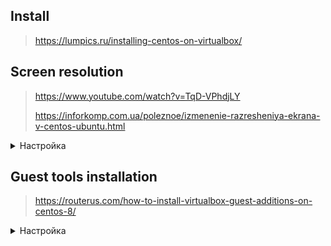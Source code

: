 ## Install
> https://lumpics.ru/installing-centos-on-virtualbox/

## Screen resolution
> https://www.youtube.com/watch?v=TqD-VPhdjLY
>
> https://inforkomp.com.ua/poleznoe/izmenenie-razresheniya-ekrana-v-centos-ubuntu.html
<details>
   <summary>Настройка</summary>
Фактически после запроса поддерживаемых параметров
<details>
<summary>Code</summary>
   
```
xrandr
Screen 0: minimum 1 x 1, current 1680 x 1050, maximum 8192 x 8192
Virtual1 connected primary 1680x1050+0+0 (normal left inverted right x axis y axis) 0mm x 0mm
   1680x1050     60.00*+  59.95  
   2560x1600     59.99  
   1920x1440     60.00
```
</details>
   
если они есть в списке, можно сразу установить требуемый режим

```
xrandr --output Virtual1 --mode "1680x1050"
```

Далее делаем скрипт для автозапуска
<details>
<summary>Code</summary>

```
cd ~
mkdir bin
touch ~/bin/fullscreen.sh
chmod +x ~/bin/fullscreen.sh
nano ~/bin/fullscreen.sh
```
</details>
Пишем туда

```
#!/bin/bash

xrandr --output Virtual1 --mode "1680x1050"
```

И далее прописываем скрипт в автозапуск "Параметры системы"/"Запуск и завершение"/"Автозапуск".
Перезагружаемся.
</details>

## Guest tools installation
> https://routerus.com/how-to-install-virtualbox-guest-additions-on-centos-8/
<details>
   <summary>Настройка</summary>
   
Создаем новый каталог и монтируем файл ISO:

``` 
sudo mkdir -p /mnt/cdrom
sudo mount /dev/cdrom /mnt/cdrom
```

Перейдите во вновь созданный каталог и выполните сценарий VBoxLinuxAdditions.run чтобы начать установку гостевых дополнений:

``` 
cd /mnt/cdrom
sudo sh ./VBoxLinuxAdditions.run --nox11
```

Параметр --nox11 указывает программе установки не создавать окно xterm.
Результат будет выглядеть следующим образом:

```
Verifying archive integrity... All good. Uncompressing VirtualBox 6.0.16 Guest Additions for Linux........ ... ... VirtualBox Guest Additions: Starting.
```

Перезагрузите гостевую систему CentOS, чтобы изменения вступили в силу:

``` 
sudo shutdown -r now
```

После загрузки виртуальной машины войдите в нее и убедитесь, что установка прошла успешно и модуль ядра загружен с помощью команды lsmod :

```
lsmod | grep vboxguest
```

Результат будет выглядеть примерно так:

```
vboxguest 348160 2 vboxsf
```
</details>


